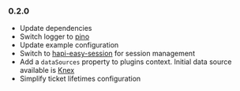 ### 0.2.0
+ Update dependencies
+ Switch logger to [pino][pino]
+ Update example configuration
+ Switch to [hapi-easy-session][hes] for session management
+ Add a `dataSources` property to plugins context. Initial data source available
  is [Knex][knex]
+ Simplify ticket lifetimes configuration

[pino]: https://www.npmjs.com/package/pino
[hes]: https://www.npmjs.com/package/hapi-easy-session
[knex]: http://knexjs.org/#Installation-client
